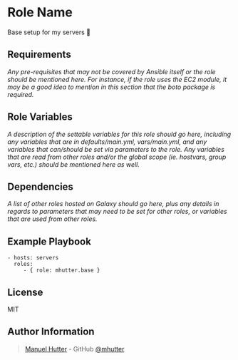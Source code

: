 Role Name
=========

Base setup for my servers :rocket:

Requirements
------------

_Any pre-requisites that may not be covered by Ansible itself or the role should be mentioned here. For instance, if the role uses the EC2 module, it may be a good idea to mention in this section that the boto package is required._

Role Variables
--------------

_A description of the settable variables for this role should go here, including any variables that are in defaults/main.yml, vars/main.yml, and any variables that can/should be set via parameters to the role. Any variables that are read from other roles and/or the global scope (ie. hostvars, group vars, etc.) should be mentioned here as well._

Dependencies
------------

_A list of other roles hosted on Galaxy should go here, plus any details in regards to parameters that may need to be set for other roles, or variables that are used from other roles._

Example Playbook
----------------

    - hosts: servers
      roles:
         - { role: mhutter.base }

License
-------

MIT

Author Information
------------------

> [Manuel Hutter](https://hutter.io) - GitHub [@mhutter](https://github.com)
